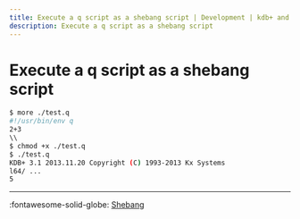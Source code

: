 ```yaml
---
title: Execute a q script as a shebang script | Development | kdb+ and q documentation
description: Execute a q script as a shebang script
---
```

# Execute a q script as a shebang script


```bash
$ more ./test.q
#!/usr/bin/env q
2+3
\\
$ chmod +x ./test.q
$ ./test.q
KDB+ 3.1 2013.11.20 Copyright (C) 1993-2013 Kx Systems
l64/ ...
5
```

---
:fontawesome-solid-globe:
[Shebang](https://en.wikipedia.org/wiki/Shebang_(Unix) "wikipedia")



